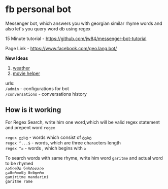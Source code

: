 # fb personal bot
Messenger bot, which answers you with georgian similar rhyme words and also let's you query word db using regex



15 Minute tutorial - https://github.com/jw84/messenger-bot-tutorial


Page Link - https://www.facebook.com/geo.lang.bot/



**New Ideas**  
1. [weather](ideas/weather.md)    
2. [movie helper](MovieHelper.md)


urls:  
`/admin` - configurations for bot  
`/conversations` - conversations history  

## How is it working

For Regex Search, write him one word,which will be valid regex statement and prepent word `regex` 

`regex ტესტ`   -  words which consist of `ტესტ`  
`regex ^...$`    -  words, which are three characters length  
`regex ^ა`    - words , which begins with `ა`


To search words with same rhyme, write him word `garitme` and actual word to be rhymed  
`გარითმე ნოსტალგია`   
`გამირითმე მინდორი`  
`gamiritme mandarini`  
`garitme rame`  





